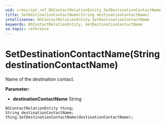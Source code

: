 ```yaml
---
uid: crmscript_ref_NSContactRelationEntity_SetDestinationContactName
title: SetDestinationContactName(String destinationContactName)
intellisense: NSContactRelationEntity.SetDestinationContactName
keywords: NSContactRelationEntity, GetDestinationContactName
so.topic: reference
---
```


# SetDestinationContactName(String destinationContactName)

Name of the destination contact.

**Parameter:** 
* **destinationContactName** String

```crmscript
NSContactRelationEntity thing;
String destinationContactName;
thing.SetDestinationContactName(destinationContactName);
```

